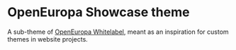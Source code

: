 # OpenEuropa Showcase theme

A sub-theme of [OpenEuropa Whitelabel](https://github.com/openeuropa/oe_whitelabel), meant as an inspiration for custom themes in website projects.

